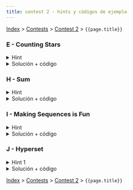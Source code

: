 ```yaml
---
title: contest 2 - hints y códigos de ejemplo
---
```


[Index](../index) > [Contests](../contests) > [Contest 2](../contests#contest-2) > ```{{page.title}}```

### E - Counting Stars

<details> 
  <summary>Hint</summary>
  Si visitamos cada posicion del arreglo una por una para contar, deben buscar una forma de una vez empezado a ver una estrella marcar todas las celdas que la componen antes de seguir, para no contar dos veces la misma estrella
</details>
<details> 
  <summary>Solución + código</summary>
  Tal como se dijo en el código empezamos a revisar celda por celda y si es que encontramos el inicio de una estrella, marcamos como vistas todas las posiciones que la componen antes de seguir. Para poder hacer esto podemos hacer uso de una función recursiva que dado un punto empiece a revisar recursivamente sus vecinos parte de la estrella, marcamos cada celda al visitarla para no repetir. Este acercamiento a la solución se conoce como DFS (Depth First Search).
  <a href="https://github.com/BenjaminRubio/CompetitiveProgramming/blob/master/Problems/Kattis/CountingStars.cpp">Código de ejemplo (C++)</a>
</details>

### H - Sum

<details> 
  <summary>Hint</summary>
  Fijense que al aumentar la base a un número es imposible que sus dígitos aumenten, por lo tanto la mayor cantidad de dígitos se alcanza con la menor base posible
</details>
<details> 
  <summary>Solución + código</summary>
  Para solucionar el problema, según lo descubierto en el hint procedemos a encontrar en primer lugar la menor base posible, para esto basta recorrer los dígitos del input y guardar el mayor + 1. Posteriormente procedemos a sumar en esa base y guardar el largo del resultado, no es necesario obtener el resultado pues sólo nos importa su largo. Para sumar con respecto a una base B basta ir dígito por dígito y ver su suma, dividir por B y pasar el resultado a los siguientes dígitos (tal y como se enseña a sumar en el colegio). por ejemplo 18 + 17 en base 9, sumamos 8 + 7 = 15, dividimos por la base y nos queda 1, luego 1 + 1 = 2 luego sumamos lo que nos quedo de antes y obtenemos 3, al dividir por 9 no queda nada y terminamos.
  <a href="https://github.com/BenjaminRubio/CompetitiveProgramming/blob/master/Problems/Codeforces/Sum.py">Código de ejemplo (Python)</a>, <a href="https://github.com/BenjaminRubio/CompetitiveProgramming/blob/master/Problems/Codeforces/Sum.cpp">Código de ejemplo (C++)</a>
</details>

### I - Making Sequences is Fun

<details> 
  <summary>Hint</summary>   
  Una forma simple es ir acumulando la cantidad de números con cantidad de digitos d para cada d desde la cantidad de dígitos de m, como esto sube exponencialmente no es necesario muchas iteraciones.
</details>
<details> 
  <summary>Solución + código</summary>
  Como mencionamos en el hint, empezamos a acumular costo y cantidad de números para todos los números con cantidad de dígitos fija empezando desde la cantidad de dígitos de m, la cantidad de números con d dígitos es (10 ^ d - 10 ^ (d - 1)). En el momento en el que agregar todos estos números pase el máximo costo que podemos pagar, en vez de agregar todos estos números, sólo agregamos los que alcanzamos a pagar tomando el cuenta el costo acumulado que llevamos y el costo máximo total.
  <a href="https://github.com/BenjaminRubio/CompetitiveProgramming/blob/master/Problems/Codeforces/MakingSequencesIsFun.py">Código de ejemplo (Python)</a>, <a href="https://github.com/BenjaminRubio/CompetitiveProgramming/blob/master/Problems/Codeforces/MakingSequencesIsFun.cpp">Código de ejemplo (C++)</a>
</details>

### J - Hyperset

<details> 
  <summary>Hint 1</summary>
  Si fijamos dos cartas, notar que hay una única posible tercera carta que puede completar el trío de forma válida.
</details>
<details>
  <summary>Solución + código</summary>
  Iteramos sobre todos los posibles pares (for i in range(n): for j in range(i+1,n)) de cartas, y entonces calculamos la única tercera carta válida (para cada caracter, si son iguales, entonces usamos ese caracter, y si son distintos, buscamos el tercer caracter que no se ha usado). Luego chequeamos si esa carta existe (usamos un set/unordered_set para chequear esto rápido). Si la carta existe entonces sumamos 1 a un contador. Recordar dividir el contador por 3! para no incluir las permutaciones en el conteo. <a href="https://github.com/PabloMessina/Competitive-Programming-Material/blob/master/Solved%20problems/Codeforces/1287B_Hyperset.py">Código de ejemplo (Python)</a>, <a href="https://github.com/PabloMessina/Competitive-Programming-Material/blob/master/Solved%20problems/Codeforces/1287B_Hyperset.cpp">Código de ejemplo (C++)</a>
</details>

<!-- <details> 
  <summary>Hint</summary>   
</details>
<details> 
  <summary>Solución + código</summary>
  <a href="">Código de ejemplo</a>
</details> -->

[Index](../index) > [Contests](../contests) > [Contest 2](../contests#contest-2) > ```{{page.title}}```
